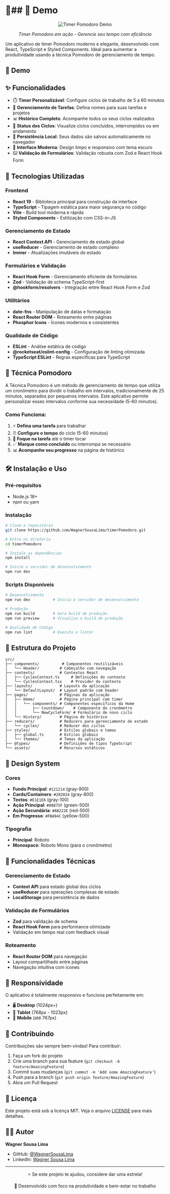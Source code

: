 # 🍅## 🎥 Demo

<div align="center">

![Timer Pomodoro Demo](./src/assets/timerpomodorovideogif.gif)

_Timer Pomodoro em ação - Gerencie seu tempo com eficiência_

</div>

Um aplicativo de timer Pomodoro moderno e elegante, desenvolvido com React, TypeScript e Styled Components. Ideal para aumentar a produtividade usando a técnica Pomodoro de gerenciamento de tempo.

## 🎥 Demo

## ✨ Funcionalidades

- ⏱️ **Timer Personalizável**: Configure ciclos de trabalho de 5 a 60 minutos
- 📝 **Gerenciamento de Tarefas**: Defina nomes para suas tarefas e projetos
- 📊 **Histórico Completo**: Acompanhe todos os seus ciclos realizados
- 🎯 **Status dos Ciclos**: Visualize ciclos concluídos, interrompidos ou em andamento
- 💾 **Persistência Local**: Seus dados são salvos automaticamente no navegador
- 🎨 **Interface Moderna**: Design limpo e responsivo com tema escuro
- ⌨️ **Validação de Formulários**: Validação robusta com Zod e React Hook Form

## 🚀 Tecnologias Utilizadas

### Frontend

- **React 19** - Biblioteca principal para construção da interface
- **TypeScript** - Tipagem estática para maior segurança no código
- **Vite** - Build tool moderna e rápida
- **Styled Components** - Estilização com CSS-in-JS

### Gerenciamento de Estado

- **React Context API** - Gerenciamento de estado global
- **useReducer** - Gerenciamento de estado complexo
- **Immer** - Atualizações imutáveis do estado

### Formulários e Validação

- **React Hook Form** - Gerenciamento eficiente de formulários
- **Zod** - Validação de schema TypeScript-first
- **@hookform/resolvers** - Integração entre React Hook Form e Zod

### Utilitários

- **date-fns** - Manipulação de datas e formatação
- **React Router DOM** - Roteamento entre páginas
- **Phosphor Icons** - Ícones modernos e consistentes

### Qualidade de Código

- **ESLint** - Análise estática de código
- **@rocketseat/eslint-config** - Configuração de linting otimizada
- **TypeScript ESLint** - Regras específicas para TypeScript

## 🎯 Técnica Pomodoro

A Técnica Pomodoro é um método de gerenciamento de tempo que utiliza um cronômetro para dividir o trabalho em intervalos, tradicionalmente de 25 minutos, separados por pequenos intervalos. Este aplicativo permite personalizar esses intervalos conforme sua necessidade (5-60 minutos).

### Como Funciona:

1. ⚡ **Defina uma tarefa** para trabalhar
2. ⏰ **Configure o tempo** do ciclo (5-60 minutos)
3. 🎯 **Foque na tarefa** até o timer tocar
4. ✅ **Marque como concluído** ou interrompa se necessário
5. 📊 **Acompanhe seu progresso** na página de histórico

## 🛠️ Instalação e Uso

### Pré-requisitos

- Node.js 18+
- npm ou yarn

### Instalação

```bash
# Clone o repositório
git clone https://github.com/WagnerSousaLima/timerPomodoro.git

# Entre no diretório
cd timerPomodoro

# Instale as dependências
npm install

# Inicie o servidor de desenvolvimento
npm run dev
```

### Scripts Disponíveis

```bash
# Desenvolvimento
npm run dev          # Inicia o servidor de desenvolvimento

# Produção
npm run build        # Gera build de produção
npm run preview      # Visualiza o build de produção

# Qualidade de Código
npm run lint         # Executa o linter
```

## 📁 Estrutura do Projeto

```
src/
├── components/          # Componentes reutilizáveis
│   └── Header/         # Cabeçalho com navegação
├── contexts/           # Contextos React
│   ├── CyclesContext.ts     # Definições do contexto
│   └── CyclesContext.tsx    # Provider do contexto
├── layouts/            # Layouts da aplicação
│   └── DefaultLayout/  # Layout padrão com header
├── pages/              # Páginas da aplicação
│   ├── Home/           # Página principal com timer
│   │   └── components/ # Componentes específicos da Home
│   │       ├── Countdown/    # Componente do cronômetro
│   │       └── NewCycleForm/ # Formulário de novo ciclo
│   └── History/        # Página de histórico
├── reducers/           # Reducers para gerenciamento de estado
│   └── cycles/         # Reducer dos ciclos
├── styles/             # Estilos globais e temas
│   ├── global.ts       # Estilos globais
│   └── themes/         # Temas da aplicação
├── @types/             # Definições de tipos TypeScript
└── assets/             # Recursos estáticos
```

## 🎨 Design System

### Cores

- **Fundo Principal**: `#121214` (gray-900)
- **Cards/Containers**: `#202024` (gray-800)
- **Textos**: `#E1E1E6` (gray-100)
- **Ação Principal**: `#00875F` (green-500)
- **Ação Secundária**: `#AB222E` (red-500)
- **Em Progresso**: `#FBA94C` (yellow-500)

### Tipografia

- **Principal**: Roboto
- **Monospace**: Roboto Mono (para o cronômetro)

## 🔧 Funcionalidades Técnicas

### Gerenciamento de Estado

- **Context API** para estado global dos ciclos
- **useReducer** para operações complexas de estado
- **LocalStorage** para persistência de dados

### Validação de Formulários

- **Zod** para validação de schema
- **React Hook Form** para performance otimizada
- Validação em tempo real com feedback visual

### Roteamento

- **React Router DOM** para navegação
- Layout compartilhado entre páginas
- Navegação intuitiva com ícones

## 📱 Responsividade

O aplicativo é totalmente responsivo e funciona perfeitamente em:

- 🖥️ **Desktop** (1024px+)
- 📱 **Tablet** (768px - 1023px)
- 📱 **Mobile** (até 767px)

## 🤝 Contribuindo

Contribuições são sempre bem-vindas! Para contribuir:

1. Faça um fork do projeto
2. Crie uma branch para sua feature (`git checkout -b feature/AmazingFeature`)
3. Commit suas mudanças (`git commit -m 'Add some AmazingFeature'`)
4. Push para a branch (`git push origin feature/AmazingFeature`)
5. Abra um Pull Request

## 📝 Licença

Este projeto está sob a licença MIT. Veja o arquivo [LICENSE](LICENSE) para mais detalhes.

## 👨‍💻 Autor

**Wagner Sousa Lima**

- GitHub: [@WagnerSousaLima](https://github.com/WagnerSousaLima)
- LinkedIn: [Wagner Sousa Lima](https://www.linkedin.com/in/wagnersl7)

---

<div align="center">
  <p>⭐ Se este projeto te ajudou, considere dar uma estrela!</p>
  <p>🍅 Desenvolvido com foco na produtividade e bem-estar no trabalho</p>
</div>
